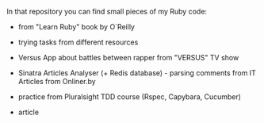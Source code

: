 In that repository you can find small pieces of my Ruby code:

+ from "Learn Ruby" book by O`Reilly 

+ trying tasks from different resources

+ Versus App about battles between rapper from "VERSUS" TV show

+ Sinatra Articles Analyser (+ Redis database) - parsing comments from IT Articles from Onliner.by

+ practice from Pluralsight TDD course (Rspec, Capybara, Cucumber)

+ article